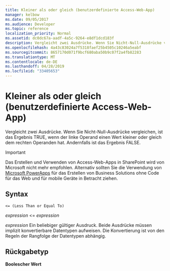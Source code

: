 ```yaml
---
title: Kleiner als oder gleich (benutzerdefinierte Access-Web-App)
manager: kelbow
ms.date: 09/05/2017
ms.audience: Developer
ms.topic: reference
localization_priority: Normal
ms.assetid: dc0dc67a-aadf-4a5c-9264-e8df1dcd183f
description: Vergleicht zwei Ausdrücke. Wenn Sie Nicht-Null-Ausdrücke vergleichen, ist das Ergebnis TRUE, wenn der linke Operand einen Wert kleiner oder gleich dem rechten Operanden hat. Andernfalls ist das Ergebnis FALSE.
ms.openlocfilehash: 4a43c83024a7f5318faef25b4505c10246a5eabf
ms.sourcegitcommit: 8657170d071f9bcf680aba50b9c07f2a4fb82283
ms.translationtype: MT
ms.contentlocale: de-DE
ms.lasthandoff: 04/28/2019
ms.locfileid: "33405653"
---
```

# <a name="less-than-or-equal-to-access-custom-web-app"></a>Kleiner als oder gleich (benutzerdefinierte Access-Web-App)

Vergleicht zwei Ausdrücke. Wenn Sie Nicht-Null-Ausdrücke vergleichen, ist das Ergebnis TRUE, wenn der linke Operand einen Wert kleiner oder gleich dem rechten Operanden hat. Andernfalls ist das Ergebnis FALSE.
  
> [!IMPORTANT]
> Das Erstellen und Verwenden von Access-Web-Apps in SharePoint wird von Microsoft nicht mehr empfohlen. Alternativ sollten Sie die Verwendung von [Microsoft PowerApps](https://powerapps.microsoft.com/en-us/) für das Erstellen von Business Solutions ohne Code für das Web und für mobile Geräte in Betracht ziehen. 
  
## <a name="syntax"></a>Syntax

`<= (Less Than or Equal To)`

*expression*  \<=  *expression* 
  
*expression*  Ein beliebiger gültiger Ausdruck. Beide Ausdrücke müssen implizit konvertierbare Datentypen aufweisen. Die Konvertierung ist von den Regeln der Rangfolge der Datentypen abhängig. 
  
## <a name="return-type"></a>Rückgabetyp

**Boolescher Wert**
  

